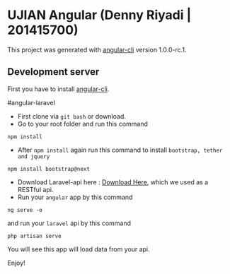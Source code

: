 # UJIAN Angular (Denny Riyadi | 201415700)

This project was generated with [angular-cli](https://github.com/angular/angular-cli) version 1.0.0-rc.1.

## Development server
First you have to install [angular-cli](https://github.com/angular/angular-cli).

#angular-laravel
- First clone via `git bash` or download.
- Go to your root folder and run this command
```
npm install
```
- After `npm install` again run this command to install `bootstrap, tether and jquery`
```
npm install bootstrap@next
```
- Download Laravel-api here : [Download Here](https://github.com/fastikom/uas-b-MefaListiani), which we used as a RESTful api.
- Run your `angular` app by this command
```
ng serve -o
```
and run your `laravel` api by this command
```
php artisan serve
```
You will see this app will load data from your api.

Enjoy!
